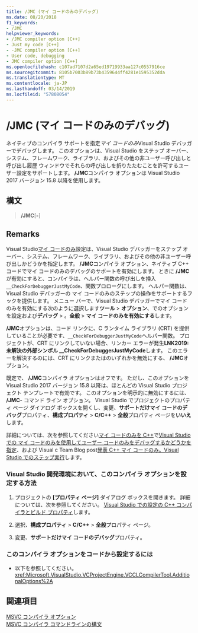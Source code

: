 ```yaml
---
title: /JMC (マイ コードのみのデバッグ)
ms.date: 08/20/2018
f1_keywords:
- /JMC
helpviewer_keywords:
- /JMC compiler option [C++]
- Just my code [C++]
- -JMC compiler option [C++]
- User code, debugging
- JMC compiler option [C++]
ms.openlocfilehash: c107ad7107d2a65ed19719933aa127c0557916ce
ms.sourcegitcommit: 8105b7003b89b73b4359644ff4281e1595352dda
ms.translationtype: MT
ms.contentlocale: ja-JP
ms.lasthandoff: 03/14/2019
ms.locfileid: "57808054"
---
```

# <a name="jmc-just-my-code-debugging"></a>/JMC (マイ コードのみのデバッグ)

ネイティブのコンパイラ サポートを指定*マイ コードのみ*Visual Studio デバッガーでデバッグします。 このオプションは、Visual Studio をステップ オーバー、システム、フレームワーク、ライブラリ、およびその他の非ユーザー呼び出しと呼び出し履歴 ウィンドウでそれらの呼び出しを折りたたむことを許可するユーザー設定をサポートします。 **/JMC**コンパイラ オプションは Visual Studio 2017 バージョン 15.8 以降を使用します。

## <a name="syntax"></a>構文

> **/JMC**\[**-**]

## <a name="remarks"></a>Remarks

Visual Studio[マイ コードのみ](/visualstudio/debugger/just-my-code)設定は、Visual Studio デバッガーをステップ オーバー、システム、フレームワーク、ライブラリ、およびその他の非ユーザー呼び出しかどうかを指定します。 **/JMC**コンパイラ オプション、ネイティブ C++ コードでマイ コードのみのデバッグのサポートを有効にします。 ときに **/JMC**が有効にすると、コンパイラは、ヘルパー関数の呼び出しを挿入`__CheckForDebuggerJustMyCode`、関数プロローグにします。 ヘルパー関数は、Visual Studio デバッガーの マイ コードのみのステップの操作をサポートするフックを提供します。 メニュー バーで、Visual Studio デバッガーでマイ コードのみを有効にする次のように選択します**ツール** > **オプション**、でのオプションを設定および**デバッグ** > 。**全般** > **マイ コードのみを有効にする**します。

**/JMC**オプションは、コード リンクに、C ランタイム ライブラリ (CRT) を提供していることが必要です、`__CheckForDebuggerJustMyCode`ヘルパー関数。 プロジェクトが、CRT にリンクしていない場合、リンカー エラーが発生**LNK2019: 未解決の外部シンボル __CheckForDebuggerJustMyCode**します。 このエラーを解決するのには、CRT にリンクまたはのいずれかを無効にする、 **/JMC**オプション。

既定で、 **/JMC**コンパイラ オプションはオフです。 ただし、このオプションを Visual Studio 2017 バージョン 15.8 以降は、ほとんどの Visual Studio プロジェクト テンプレートで有効です。 このオプションを明示的に無効にするには、 **/JMC-** コマンド ライン オプション。 Visual Studio でプロジェクトのプロパティ ページ ダイアログ ボックスを開くし、変更、**サポートだけマイ コードのデバッグ**プロパティ、**構成プロパティ** > **C/C++** > **全般**プロパティ ページを**いいえ**します。

詳細については、次を参照してください[マイ コードのみを C++](/visualstudio/debugger/just-my-code#BKMK_C___Just_My_Code)で[Visual Studio での マイ コードのみを使用してユーザー コードのみをデバッグするかどうかを指定](/visualstudio/debugger/just-my-code)、および Visual c Team Blog post[発表 C++ マイ コードのみ。Visual Studio でのステップ実行](https://blogs.msdn.microsoft.com/vcblog/2018/06/29/announcing-jmc-stepping-in-visual-studio/)します。

### <a name="to-set-this-compiler-option-in-the-visual-studio-development-environment"></a>Visual Studio 開発環境において、このコンパイラ オプションを設定する方法

1. プロジェクトの **[プロパティ ページ]** ダイアログ ボックスを開きます。 詳細については、次を参照してください。 [Visual Studio での設定の C++ コンパイラとビルド プロパティ](../working-with-project-properties.md)します。

1. 選択、**構成プロパティ** > **C/C++** > **全般**プロパティ ページ。

1. 変更、**サポートだけマイ コードのデバッグ**プロパティ。

### <a name="to-set-this-compiler-option-programmatically"></a>このコンパイラ オプションをコードから設定するには

- 以下を参照してください。<xref:Microsoft.VisualStudio.VCProjectEngine.VCCLCompilerTool.AdditionalOptions%2A>

## <a name="see-also"></a>関連項目

[MSVC コンパイラ オプション](compiler-options.md)<br/>
[MSVC コンパイラ コマンドラインの構文](compiler-command-line-syntax.md)<br/>
